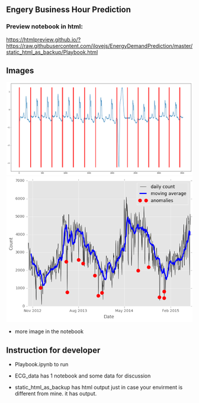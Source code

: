 ## Engery Business Hour Prediction

### Preview notebook in html:

https://htmlpreview.github.io/?https://raw.githubusercontent.com/ilovejs/EnergyDemandPrediction/master/static_html_as_backup/Playbook.html

## Images

![Auto HMM](files/auto_hmm.png)
![z-Score](files/moving-zscore.png)
- more image in the notebook

## Instruction for developer

* Playbook.ipynb to run

* ECG_data has 1 notebook and some data for discussion

* static_html_as_backup has html output just in case your envirment is different from mine.
  it has output.


